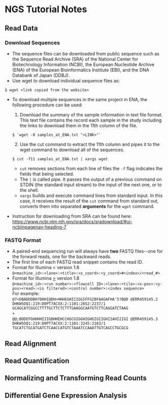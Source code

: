 # NGS Tutorial Notes
## Read Data
### Download Sequences
+ The sequence files can be downloaded from public sequence  such as the Sequence Read Archive (SRA) of the National Center for Biotechnology Information (NCBI), the European Nucleotide Archive (ENA) of the European Bioinformatics Institute (EBI), and the DNA Databank of Japan (DDBJ).
+ Use wget to download individual sequence files as:  
```
$ wget <link copied from the website>
```
+ To download multiple sequences in the same project in ENA, the following procedure can be used:
  1.  Download the summary of the sample information in text file format. This text file contains the record each sample in the study including the links to download them in the 11th column of the file.
  ```
  $ `wget -0 samples_at_ENA.txt "<LINK>"`
  ```
  2.  Use the cut command to extract the 11th column and pipes it to the wget command to download all of the sequences.
  ```
  $ cut -f11 samples_at_ENA.txt | xargs wget
  ```
   + `cut` removes sections from each line of files the `-f` flag indicates the fields that being selected.
   + The `|` is called pipe. It passes the output of a previous command on STDIN (the standard input stream) to the input of the next one, or to the shell.
   + `xargs` builds and execute command lines from standard input. In this case, it receives the result of the `cut` command from standard out, converts them into separated <b> arguments </b> for the `wget` command.

+ Instruction for downloading from SRA can be found here:
https://www.ncbi.nlm.nih.gov/sra/docs/sradownload/#ui-ncbiinpagenav-heading-7

### FASTQ Format
+ A paired-end sequencing run will always have <b>two</b> FASTQ files--one for the forward reads, one for the backward reads.
+ The first line of each FASTQ read snippet contains the read ID.
 + Format for Illumina  < version 1.8  
 `@<machine_id>:<lane>:<title>:<x_coord>:<y_coord>#<index>/<read_#>`
 + Format for Illumina <u>\></u> version 1.8  
 `@<machine_id>:<run number>:<flowcell ID>:<lane>:<tile>:<x-pos>:<y-pos><read>:<is filtered>:<control number>:<index sequence>`  
 For example:  
`@7<DBADDDBH?DHHI@DH>HHHEGHIIIGGIFFGIBFAAGAFHA'5?B@D
@ERR459145.2 DHKW5DQ1:219:D0PT7ACXX:2:1101:2652:2237/1
GCAGCATCGGCCTTTTGCTTCTCTTTGAAGGCAATGTCTTCAGGATCTAAG`  
`+`  
`@@;BDDEFGHHHHIIIGBHHEHCCHGCGIGGHIGHGIGIIGHIIAHIIIGI
@ERR459145.3 DHKW5DQ1:219:D0PT7ACXX:2:1101:3245:2163/1
TGCATCTGCATGATCTCAACCATGTCTAAATCCAAATTGTCAGCCTGCGCG`

## Read Alignment
## Read Quantification
## Normalizing and Transforming Read Counts
## Differential Gene Expression Analysis
